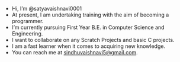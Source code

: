- Hi, I’m @satyavaishnavi0001
- At present, I am undertaking training with the aim of becoming a programmer.
- I’m currently pursuing First Year B.E. in Computer Science and Engineering.
- I want to collaborate on any Scratch Projects and basic C projects.
- I am a fast learner when it comes to acquiring new knowledge. 
- You can reach me at sindhuvaishnavi5@gmail.com.

<!---
sindhuvaishnavi0001/sindhuvaishnavi0001 is a ✨ special ✨ repository because its `README.md` (this file) appears on your GitHub profile.
You can click the Preview link to take a look at your changes.
--->
